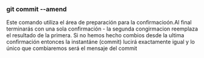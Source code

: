 ### git commit --amend
Este comando utiliza el área de preparación para la confirmacioón.Al final terminarás con una sola confirmación - la segunda congirmacion reemplaza el resultado de la primera.
Si no hemos hecho combios desde la ultima confirmación entonces la instantáne (commit) lucirá exactamente igual y lo único  que combiaremos será el mensaje del commit